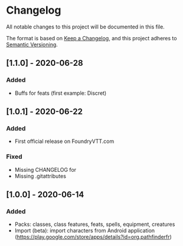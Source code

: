 # Changelog
All notable changes to this project will be documented in this file.

The format is based on [Keep a Changelog](https://keepachangelog.com/en/1.0.0/),
and this project adheres to [Semantic Versioning](https://semver.org/spec/v2.0.0.html).

## [1.1.0] - 2020-06-28
### Added
- Buffs for feats (first example: Discret)

## [1.0.1] - 2020-06-22 
### Added
- First official release on FoundryVTT.com

### Fixed
- Missing CHANGELOG for 
- Missing .gitattributes

## [1.0.0] - 2020-06-14 
### Added
- Packs: classes, class features, feats, spells, equipment, creatures
- Import (beta): import characters from Android application (https://play.google.com/store/apps/details?id=org.pathfinderfr)
